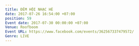 ```yaml
---
title: ĐÊM HỘI NHẠC HÈ
date: 2017-07-26 16:54:00 +07:00
position: 59
Event date: 2017-07-30 00:00:00 +07:00
Venue: Roofboom
Event URL: https://www.facebook.com/events/362567337479572/
Genre: LIVE
---
```


